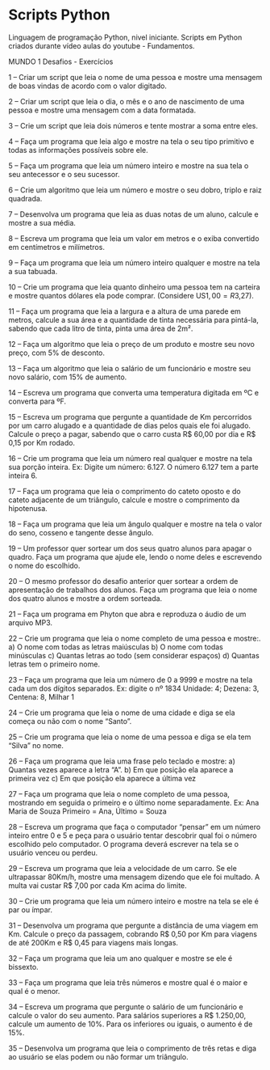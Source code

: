 # Scripts Python
Linguagem de programação Python, nivel iniciante.
Scripts em Python criados durante vídeo aulas do youtube - Fundamentos.

MUNDO 1 Desafios - Exercícios

1 – Criar um script que leia o nome de uma pessoa e mostre uma mensagem de boas vindas de acordo com o valor digitado.

2 – Criar um script que leia o dia, o mês e o ano de nascimento de uma pessoa e mostre uma mensagem com a data formatada. 

3 – Crie um script que leia dois números e tente mostrar a soma entre eles. 

4 – Faça um programa que leia algo e mostre na tela o seu tipo primitivo e todas as informações possíveis sobre ele. 

5 – Faça um programa que leia um número inteiro e mostre na sua tela o seu antecessor e o seu sucessor. 

6 – Crie um algoritmo que leia um número e mostre o seu dobro, triplo e raiz quadrada. 

7 – Desenvolva um programa que leia as duas notas de um aluno, calcule e mostre a sua média. 

8 – Escreva um programa que leia um valor em metros e o exiba convertido em centímetros e milímetros. 

9 – Faça um programa que leia um número inteiro qualquer e mostre na tela a sua tabuada. 

10 – Crie um programa que leia quanto dinheiro uma pessoa tem na carteira e mostre quantos dólares ela pode comprar. (Considere US$1,00=R$3,27). 

11 – Faça um programa que leia a largura e a altura de uma parede em metros, calcule a sua área e a quantidade de tinta necessária para pintá-la, sabendo que cada litro de tinta, pinta uma área de 2m². 

12 – Faça um algoritmo que leia o preço de um produto e mostre seu novo preço, com 5% de desconto. 

13 – Faça um algoritmo que leia o salário de um funcionário e mostre seu novo salário, com 15% de aumento. 

14 – Escreva um programa que converta uma temperatura digitada em ºC e converta para ºF. 

15 – Escreva um programa que pergunte a quantidade de Km percorridos por um carro alugado e a quantidade de dias pelos quais ele foi alugado. Calcule o preço a pagar, sabendo que o carro custa R$ 60,00 por dia e R$ 0,15 por Km rodado. 

16 – Crie um programa que leia um número real qualquer e mostre na tela sua porção inteira. Ex: Digite um número: 6.127. O número 6.127 tem a parte inteira 6. 

17 – Faça um programa que leia o comprimento do cateto oposto e do cateto adjacente de um triângulo, calcule e mostre o comprimento da hipotenusa. 

18 – Faça um programa que leia um ângulo qualquer e mostre na tela o valor do seno, cosseno e tangente desse ângulo. 

19 – Um professor quer sortear um dos seus quatro alunos para apagar o quadro. Faça um programa que ajude ele, lendo o nome deles e escrevendo o nome do escolhido. 

20 – O mesmo professor do desafio anterior quer sortear a ordem de apresentação de trabalhos dos alunos. Faça um programa que leia o nome dos quatro alunos e mostre a ordem sorteada. 

21 – Faça um programa em Phyton que abra e reproduza o áudio de um arquivo MP3. 

22 – Crie um programa que leia o nome completo de uma pessoa e mostre:. 
a)	O nome com todas as letras maiúsculas
b)	O nome com todas minúsculas
c)	Quantas letras ao todo (sem considerar espaços)
d)	Quantas letras tem o primeiro nome.

23 – Faça um programa que leia um número de 0 a 9999 e mostre na tela cada um dos dígitos separados. Ex: digite o nº 1834
Unidade: 4; Dezena: 3, Centena: 8, Milhar 1

24 – Crie um programa que leia o nome de uma cidade e diga se ela começa ou não com o nome “Santo”.

25 – Crie um programa que leia o nome de uma pessoa e diga se ela tem “Silva” no nome.

26 – Faça um programa que leia uma frase pelo teclado e mostre:
a)	Quantas vezes aparece a letra “A”.
b)	Em que posição ela aparece a primeira vez
c)	Em que posição ela aparece a última vez

27 – Faça um programa que leia o nome completo de uma pessoa, mostrando em seguida o primeiro e o último nome separadamente. Ex: Ana Maria de Souza
Primeiro = Ana, Último = Souza

28 – Escreva um programa que faça o computador “pensar” em um número inteiro entre 0 e 5 e peça para o usuário tentar descobrir qual foi o número escolhido pelo computador. O programa deverá escrever na tela se o usuário venceu ou perdeu.

29 – Escreva um programa que leia a velocidade de um carro. Se ele ultrapassar 80Km/h, mostre uma mensagem dizendo que ele foi multado. A multa vai custar R$ 7,00 por cada Km acima do limite.

30 – Crie um programa que leia um número inteiro e mostre na tela se ele é par ou ímpar.

31 – Desenvolva um programa que pergunte a distância de uma viagem em Km. Calcule o preço da passagem, cobrando R$ 0,50 por Km para viagens de até 200Km e R$ 0,45 para viagens mais longas.

32 – Faça um programa que leia um ano qualquer e mostre se ele é bissexto.

33 – Faça um programa que leia três números e mostre qual é o maior e qual é o menor.

34 – Escreva um programa que pergunte o salário de um funcionário e calcule o valor do seu aumento. Para salários superiores a R$ 1.250,00, calcule um aumento de 10%. Para os inferiores ou iguais, o aumento é de 15%.

35 – Desenvolva um programa que leia o comprimento de três retas e diga ao usuário se elas podem ou não formar um triângulo.
